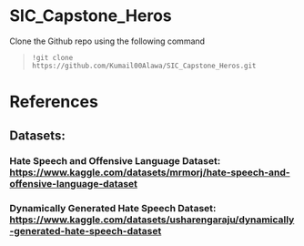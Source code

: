 # SIC_Capstone_Heros
Clone the Github repo using the following command
> `!git clone https://github.com/Kumail00Alawa/SIC_Capstone_Heros.git`

# References
## Datasets:
### Hate Speech and Offensive Language Dataset: https://www.kaggle.com/datasets/mrmorj/hate-speech-and-offensive-language-dataset
### Dynamically Generated Hate Speech Dataset: https://www.kaggle.com/datasets/usharengaraju/dynamically-generated-hate-speech-dataset
